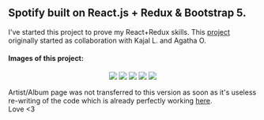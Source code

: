 ## Spotify built on React.js + Redux & Bootstrap 5.
I've started this project to prove my React+Redux skills. This [project](https://github.com/talmkg/Spotify-Clone-DeezerAPI) originally started as collaboration with Kajal L. and Agatha O. <br/>
#### Images of this project: 
<p align="center">
<img src="https://i.imgur.com/4H5mFYU.png"/>
<img src="https://i.imgur.com/jNSgeUT.png"/>
<img src="https://i.imgur.com/vHMuklS.png"/>
<img src="https://i.imgur.com/6zqSysp.png"/>
<img src="https://i.imgur.com/RHassF7.png"/>
</p>


Artist/Album page was not transferred to this version as soon as it's useless re-writing of the code which is already perfectly working [here](https://github.com/talmkg/Spotify-Clone-DeezerAPI). <br/> Love <3
